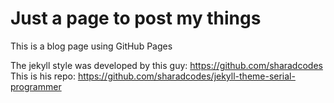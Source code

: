 # Just a page to post my things

This is a blog page using GitHub Pages

The jekyll style was developed by this guy: https://github.com/sharadcodes
This is his repo: https://github.com/sharadcodes/jekyll-theme-serial-programmer